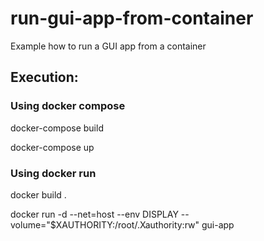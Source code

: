 # run-gui-app-from-container
Example how to run a GUI app from a container

## Execution:

### Using docker compose
docker-compose build

docker-compose up

### Using docker run
docker build .

docker run -d --net=host --env DISPLAY --volume="$XAUTHORITY:/root/.Xauthority:rw" gui-app
